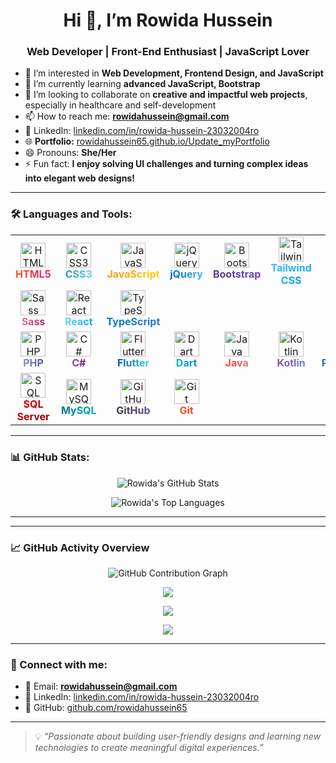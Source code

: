<h1 align="center">Hi 👋, I’m Rowida Hussein</h1>
<h3 align="center">Web Developer | Front-End Enthusiast | JavaScript Lover</h3>

- 👀 I’m interested in **Web Development, Frontend Design, and JavaScript**
- 🌱 I’m currently learning **advanced JavaScript, Bootstrap**
- 💞️ I’m looking to collaborate on **creative and impactful web projects**, especially in healthcare and self-development
- 📫 How to reach me: **rowidahussein@gmail.com**
- 💼 LinkedIn: [linkedin.com/in/rowida-hussein-23032004ro](https://www.linkedin.com/in/rowida-hussein-23032004ro)
- 🌐 <strong>Portfolio:</strong> <a href="https://rowidahussein65.github.io/Update_myPortfolio/">rowidahussein65.github.io/Update_myPortfolio</a>
- 😄 Pronouns: **She/Her**
- ⚡ Fun fact: **I enjoy solving UI challenges and turning complex ideas into elegant web designs!**

---

### 🛠️ Languages and Tools:

<table>
  <tr>
    <td align="center">
      <img src="https://cdn.jsdelivr.net/gh/devicons/devicon/icons/html5/html5-original.svg" width="40" height="40" alt="HTML5"/><br/>
      <span style="font-weight:bold; background: linear-gradient(90deg, #ff512f, #dd2476); -webkit-background-clip: text; color: transparent;">HTML5</span>
    </td>
    <td align="center">
      <img src="https://cdn.jsdelivr.net/gh/devicons/devicon/icons/css3/css3-original.svg" width="40" height="40" alt="CSS3"/><br/>
      <span style="font-weight:bold; background: linear-gradient(90deg, #2193b0, #6dd5ed); -webkit-background-clip: text; color: transparent;">CSS3</span>
    </td>
    <td align="center">
      <img src="https://cdn.jsdelivr.net/gh/devicons/devicon/icons/javascript/javascript-original.svg" width="40" height="40" alt="JavaScript"/><br/>
      <span style="font-weight:bold; background: linear-gradient(90deg, #f7971e, #ffd200); -webkit-background-clip: text; color: transparent;">JavaScript</span>
    </td>
    <td align="center">
      <img src="https://cdn.jsdelivr.net/gh/devicons/devicon/icons/jquery/jquery-original.svg" width="40" height="40" alt="jQuery"/><br/>
      <span style="font-weight:bold; background: linear-gradient(90deg, #0769ad, #45b6fe); -webkit-background-clip: text; color: transparent;">jQuery</span>
    </td>
    <td align="center">
      <img src="https://cdn.jsdelivr.net/gh/devicons/devicon/icons/bootstrap/bootstrap-original.svg" width="40" height="40" alt="Bootstrap"/><br/>
      <span style="font-weight:bold; background: linear-gradient(90deg, #563d7c, #6f42c1); -webkit-background-clip: text; color: transparent;">Bootstrap</span>
    </td>
     <!-- Tailwind CSS -->
  <td align="center">
      <img src="https://www.vectorlogo.zone/logos/tailwindcss/tailwindcss-icon.svg" width="40" height="40" alt="Tailwind CSS"/><br/>
      <span style="font-weight:bold; background: linear-gradient(90deg, #38bdf8, #0ea5e9); -webkit-background-clip: text; color: transparent;">Tailwind CSS</span>
    </td>
  </tr>
  <!-- Sass -->
  <td align="center">
    <img src="https://cdn.jsdelivr.net/gh/devicons/devicon/icons/sass/sass-original.svg"
         width="40" height="40" alt="Sass" title="Sass" />
    <br/>
    <span style="font-weight:bold;
                 background: linear-gradient(90deg, #f46b9b, #a12d6b);
                 -webkit-background-clip: text;
                 color: transparent;">
      Sass
    </span>
  </td>

  <!-- React -->
  <td align="center">
    <img src="https://cdn.jsdelivr.net/gh/devicons/devicon/icons/react/react-original.svg"
         width="40" height="40" alt="React" title="React" />
    <br/>
    <span style="font-weight:bold;
                 background: linear-gradient(90deg, #61dafb, #0ea5e9);
                 -webkit-background-clip: text;
                 color: transparent;">
      React
    </span>
  </td>

  <!-- TypeScript -->
  <td align="center">
    <img src="https://cdn.jsdelivr.net/gh/devicons/devicon/icons/typescript/typescript-original.svg"
         width="40" height="40" alt="TypeScript" title="TypeScript" />
    <br/>
    <span style="font-weight:bold;
                 background: linear-gradient(90deg, #007acc, #2b79c2);
                 -webkit-background-clip: text;
                 color: transparent;">
      TypeScript
    </span>
  </td>
</tr>
  <tr>
    <td align="center">
      <img src="https://cdn.jsdelivr.net/gh/devicons/devicon/icons/php/php-original.svg" width="40" height="40" alt="PHP"/><br/>
      <span style="font-weight:bold; background: linear-gradient(90deg, #8993be, #4f5b93); -webkit-background-clip: text; color: transparent;">PHP</span>
    </td>
    <td align="center">
  <img src="https://cdn.jsdelivr.net/gh/devicons/devicon/icons/csharp/csharp-original.svg" width="40" height="40" alt="C#"/><br/>
  <span style="font-weight:bold; background: linear-gradient(90deg, #9b4f96, #68217a); -webkit-background-clip: text; color: transparent;">C#</span>
    </td>
    <td align="center">
      <img src="https://cdn.jsdelivr.net/gh/devicons/devicon/icons/flutter/flutter-original.svg" width="40" height="40" alt="Flutter"/><br/>
      <span style="font-weight:bold; background: linear-gradient(90deg, #02569B, #44D1FD); -webkit-background-clip: text; color: transparent;">Flutter</span>
    </td>
    <td align="center">
      <img src="https://cdn.jsdelivr.net/gh/devicons/devicon/icons/dart/dart-original.svg" width="40" height="40" alt="Dart"/><br/>
      <span style="font-weight:bold; background: linear-gradient(90deg, #00c4b3, #0288d1); -webkit-background-clip: text; color: transparent;">Dart</span>
    </td>
    <td align="center">
      <img src="https://cdn.jsdelivr.net/gh/devicons/devicon/icons/java/java-original.svg" width="40" height="40" alt="Java"/><br/>
      <span style="font-weight:bold; background: linear-gradient(90deg, #f44336, #e57373); -webkit-background-clip: text; color: transparent;">Java</span>
    </td>
     <!-- Kotlin -->
  <td align="center">
    <img src="https://cdn.jsdelivr.net/gh/devicons/devicon/icons/kotlin/kotlin-original.svg"
         width="40" height="40" alt="Kotlin" title="Kotlin" />
    <br/>
    <span style="font-weight:bold;
                 background: linear-gradient(90deg, #7f53ac, #647dee);
                 -webkit-background-clip: text;
                 color: transparent;">
      Kotlin
    </span>
  </td> 
    <td align="center">
      <img src="https://cdn.jsdelivr.net/gh/devicons/devicon/icons/python/python-original.svg" width="40" height="40" alt="Python"/><br/>
      <span style="font-weight:bold; background: linear-gradient(90deg, #306998, #4B8BBE); -webkit-background-clip: text; color: transparent;">Python</span>
    </td>
  </tr>
  <tr>
    <td align="center">
      <img src="https://upload.wikimedia.org/wikipedia/commons/8/87/Sql_data_base_with_logo.png" width="40" height="40" alt="SQL Server"/><br/>
      <span style="font-weight:bold; background: linear-gradient(90deg, #cc0000, #990000); -webkit-background-clip: text; color: transparent;">SQL Server</span>
    </td>
    <td align="center">
      <img src="https://cdn.jsdelivr.net/gh/devicons/devicon/icons/mysql/mysql-original.svg" width="40" height="40" alt="MySQL"/><br/>
      <span style="font-weight:bold; background: linear-gradient(90deg, #00758F, #00B3B3); -webkit-background-clip: text; color: transparent;">MySQL</span>
    </td>
    <td align="center">
      <img src="https://cdn.jsdelivr.net/gh/devicons/devicon/icons/github/github-original.svg" width="40" height="40" alt="GitHub"/><br/>
      <span style="font-weight:bold; background: linear-gradient(90deg, #333, #6e5494); -webkit-background-clip: text; color: transparent;">GitHub</span>
    </td>
    <td align="center">
      <img src="https://cdn.jsdelivr.net/gh/devicons/devicon/icons/git/git-original.svg" width="40" height="40" alt="Git"/><br/>
      <span style="font-weight:bold; background: linear-gradient(90deg, #f34f29, #e44d26); -webkit-background-clip: text; color: transparent;">Git</span>
    </td>
  </tr>
  <tr>
</table>

---

### 📊 GitHub Stats:

<p align="center">
  <img src="https://github-readme-stats.vercel.app/api?username=rowidahussein65&show_icons=true&theme=default" alt="Rowida's GitHub Stats" />
</p>

<p align="center">
  <img src="https://github-readme-stats.vercel.app/api/top-langs/?username=rowidahussein65&layout=compact" alt="Rowida's Top Languages" />
</p>

---
---

### 📈 GitHub Activity Overview

<p align="center">
  <img src="https://ghchart.rshah.org/rowidahussein65" alt="GitHub Contribution Graph"/>
</p>

<p align="center">
  <img src="https://github-readme-stats.vercel.app/api?username=rowidahussein65&show_icons=true&theme=default" />
</p>

<p align="center">
  <img src="https://github-readme-stats.vercel.app/api/top-langs/?username=rowidahussein65&layout=compact" />
</p>

<p align="center">
  <img src="https://github-readme-streak-stats.herokuapp.com/?user=rowidahussein65" />
</p>

---


### 🔗 Connect with me:

- 📧 Email: **rowidahussein@gmail.com**
- 💼 LinkedIn: [linkedin.com/in/rowida-hussein-23032004ro](https://www.linkedin.com/in/rowida-hussein-23032004ro)
- 🐙 GitHub: [github.com/rowidahussein65](https://github.com/rowidahussein65)

---

> 💡 *“Passionate about building user-friendly designs and learning new technologies to create meaningful digital experiences.”*
